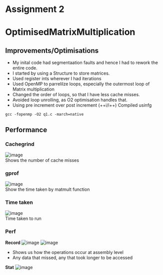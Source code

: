 # Assignment 2
# OptimisedMatrixMultiplication

## Improvements/Optimisations
* My inital code had segmentaation faults and hence I had to rework the entire code.
* I started by using a Structure to store matrices.
* Used register ints wherever I had iterations
* Used OpenMP to parrelilze loops, especially the outermost loop of Matrix multiplication
* Changed the order of loops, so that I have less cache misses.
* Avoided loop unrolling, as O2 optimisation handles that.
* Using pre increment over post increment (++i/i++)
Compiled usinfg
```
gcc -fopenmp -O2 q1.c -march=native
```

## Performance
### Cachegrind
![image](https://user-images.githubusercontent.com/17949836/116821105-2474a380-ab96-11eb-870e-991f9c91d17f.png)  
Shows the number of cache misses

### gprof
![image](https://user-images.githubusercontent.com/17949836/116821469-98fc1200-ab97-11eb-9348-552c2984c476.png)  
Show the time taken by matmult function

### Time taken
![image](https://user-images.githubusercontent.com/17949836/116821553-f6905e80-ab97-11eb-84cf-ca879773fe18.png)  
Time taken to run 

### Perf
**Record**
![image](https://user-images.githubusercontent.com/17949836/116821640-4a9b4300-ab98-11eb-9bba-1a84563763b0.png)
![image](https://user-images.githubusercontent.com/17949836/116821655-5dae1300-ab98-11eb-8e0b-04898be91791.png)
* Shows us how the operations occur at assembly level
* Any data that missed, any that took longer to be accessed

**Stat**
![image](https://user-images.githubusercontent.com/17949836/116821704-8c2bee00-ab98-11eb-9c5b-6a334ae419ba.png)


